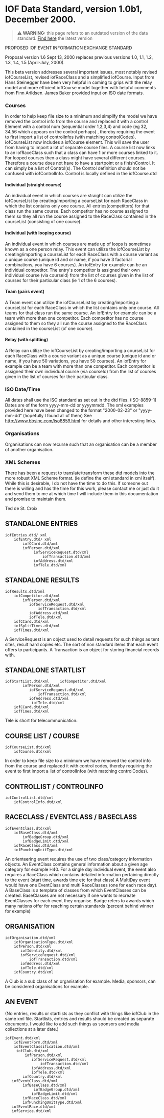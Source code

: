 # IOF Data Standard, version 1.0b1, December 2000.

> ⚠️ **WARNING:** this page refers to an outdated version of the data standard. [Find here](https://github.com/international-orienteering-federation/datastandard-v3) the latest version

PROPOSED IOF EVENT INFORMATION EXCHANGE STANDARD

Proposal version 1.6 Sept 13, 2000 replaces previous versions 1.0, 1.1, 1.2, 1.3, 1.4, 1.5 (April-July, 2000).

This beta version addresses several important issues, most notably revised iofCourseList, revised iofRaceClass and a simplified iofCourse. Input from Hans Steinegger have been very helpful in coming to grips with the relay model and more efficient iofCourse model together with helpful comments from Finn Arildsen. James Baker provided input on ISO date formats.

### Courses
In order to help keep file size to a minimum and simplify the model we have removed the control info from the course and replaced it with a control Element with a control num (sequential order 1,2,3,4) and code (eg 32, 34,56 which appears on the control perhaps) , thereby requiring the event to first import a list of controlInfos (with matching controlCodes).
iofCourseList now includes a iofCourse element. This will save the user from having to import a lot of separate course files. A course list now links to an iofRaceClass such that a class can have 1 or more courses linked to it. For looped courses then a class might have several different courses. Therefore a course does not have to have a startpoint or a finishControl. It can simply be a list of Control(s). The Control definition should not be confused with iofControlInfo. Control is locally defined in the iofCourse.dtd

#### Individual (straight course)
An individual event in which courses are straight can utilize the iofCourseList by creating/importing a courseList for each RaceClass in which the list contains only one course. All entries(competitors) for that class run the same course. Each competitor has no course assigned to them so they all run the course assigned to the RaceClass contained in the courseList (consisting of one course).
#### Individual (with looping course)
An individual event in which courses are made up of loops is sometimes known as a one person relay. This event can utilize the iofCourseList by creating/importing a courseList for each RaceClass with a course variant as a unique course (unique id and or name, if you have 3 factorial combinations, you have 6 courses). An iofEntry for example can be an individual competitor. The entry's competitor is assigned their own individual course (via courseId) from the list of courses given in the list of courses for their particular class (ie 1 of the 6 courses).
#### Team (pairs event)
A Team event can utilize the iofCourseList by creating/importing a courseList for each RaceClass in which the list contains only one course. All teams for that class run the same course. An iofEntry for example can be a team with more than one competitor. Each competitor has no course assigned to them so they all run the course assigned to the RaceClass contained in the courseList (of one course).
#### Relay (with splitting)
A Relay can utilize the iofCourseList by creating/importing a courseList for each RaceClass with a course variant as a unique course (unique id and or name, if you have 50 variations, you have 50 courses). An iofEntry for example can be a team with more than one competitor. Each competitor is assigned their own individual course (via courseId) from the list of courses given in the list of courses for their particular class.

### ISO Date/Time
All dates shall use the ISO standard as set out in the dtd files. (ISO-8859-1) Dates are of the form yyyy-mm-dd or yyyymmdd. The xml examples provided here have been changed to the format "2000-02-23" or "yyyy-mm-dd" (hopefully I found all of them) See http://www.bbsinc.com/iso8859.html for details and other interesting links.
### Organisations
Organisations can now recurse such that an organisation can be a member of another organisation.
### XML Schemes
There has been a request to translate/transform these dtd models into the more robust XML Scheme format. (ie define the xml standard in xml itself). While this is desirable, I do not have the time to do this. If someone out there is willing and has the time for this work, please contact me or just do it and send them to me at which time I will include them in this documentation and promise to maintain them.

Ted de St. Croix 

## STANDALONE ENTRIES 
```
iofEntries.dtd/ xml 
    iofEntry.dtd/ xml  
        iofCCard.dtd/xml
        iofPerson.dtd/xml
             iofServiceRequest.dtd/xml
                 iofTransaction.dtd/xml
             iofAddress.dtd/xml
             iofTele.dtd/xml
```

## STANDALONE RESULTS 
```
iofResults.dtd/xml
    iofCompetitor.dtd/xml 
        iofPerson.dtd/xml
           iofServiceRequest.dtd/xml
               iofTransaction.dtd/xml
           iofAddress.dtd/xml
           iofTele.dtd/xml
    iofCCard.dtd/xml 
    iofSplitTimes.dtd/xml 
    iofTimes.dtd/xml 
```
A ServiceRequest is an object used to detail requests for such things as tent sites, result hard copies etc.  The sort of non standard items that each event offers to participants.
A Transaction is an object for storing financial records with.
 
## STANDALONE STARTLIST 
```
iofStartList.dtd/xml     iofCompetitor.dtd/xml
        iofPerson.dtd/xml
           iofServiceRequest.dtd/xml
               iofTransaction.dtd/xml
           iofAddress.dtd/xml
            iofTele.dtd/xml
    iofCCard.dtd/xml
    iofTimes.dtd/xml
```
Tele is short for telecommunication.
## COURSE LIST / COURSE 
```
iofCourseList.dtd/xml
    iofCourse.dtd/xml 
```
In order to keep file size to a minimum we have removed the control info from the course and replaced it with control codes, thereby requiring the event to first import a list of controlInfos (with matching controlCodes).

## CONTROLLIST / CONTROLINFO
```
iofControlList.dtd/xml
    iofControlInfo.dtd/xml
```
## RACECLASS / EVENTCLASS / BASECLASS
```
iofEventClass.dtd/xml
    iofBaseClass.dtd/xml 
        iofBadgeGroup.dtd/xml 
        iofBadgeLimit.dtd/xml 
    iofRaceClass.dtd/xml 
    iofPunchingUnitType.dtd/xml 
```
An orienteering event requires the use of two class/category information objects. An EventClass contains general information about a given age category for example H40. For a single day individual event, the event also requires a RaceClass which contains detailed information pertaining directly to the event (start time, awards time etc for that class) A MultiDay event would have one EventClass and multi RaceClasses (one for each race day). A BaseClass is a template of classes from which EventClasses can be created. BaseClasses are not necessary if one wants to recreate EventClasses for each event they organise. Badge refers to awards which many nations offer for reaching certain standards (percent behind winner for example)

## ORGANISATION
```
iofOrganisation.dtd/xml
    iofOrganisationType.dtd/xml
    iofPerson.dtd/xml
       iofIdentity.dtd/xml
       iofServiceRequest.dtd/xml
           iofTransaction.dtd/xml
       iofAddress.dtd/xml
       iofTele.dtd/xml
    iofCountry.dtd/xml
```
A Club is a sub class of an organisation for example.  Media, sponsors, can be considered organisations for example. 

## AN EVENT
(No entries, results or startlists as they conflict with things like iofClub in the same xml file.  Startlists, entries and results should be created as separate documents.  I would like to add such things as sponsors and media collections at a later date.) 
```
iofEvent.dtd/xml
    iofEventForm.dtd/xml
    iofEventClassification.dtd/xml
     iofClub.dtd/xml  
         iofPerson.dtd/xml
            iofServiceRequest.dtd/xml
                iofTransaction.dtd/xml
            iofAddress.dtd/xml
            iofTele.dtd/xml
        iofCountry.dtd/xml 
   iofEventClass.dtd/xml
        iofBaseClass.dtd/xml 
             iofBadgeGroup.dtd/xml 
            iofBadgeLimit.dtd/xml 
        iofRaceClass.dtd/xml 
        iofPunchingUnitType.dtd/xml 
   iofEventRace.dtd/xml
   iofService.dtd/xml
```